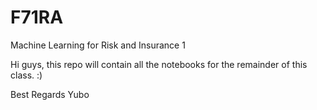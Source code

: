 # F71RA
Machine Learning for Risk and Insurance 1

Hi guys, this repo will contain all the notebooks for the remainder of this class. :)

Best Regards
Yubo
